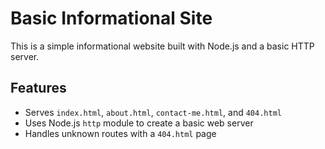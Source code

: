 # Basic Informational Site

This is a simple informational website built with Node.js and a basic HTTP server.

## Features

- Serves `index.html`, `about.html`, `contact-me.html`, and `404.html`
- Uses Node.js `http` module to create a basic web server
- Handles unknown routes with a `404.html` page
